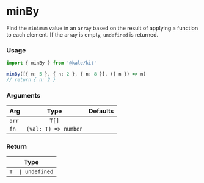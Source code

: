 # minBy

Find the `minimum` value in an `array` based on the result of applying a function to each element. If the array is empty, `undefined` is returned.

### Usage

```ts
import { minBy } from '@kale/kit'

minBy([{ n: 5 }, { n: 2 }, { n: 8 }], ({ n }) => n)
// return { n: 2 }
```

### Arguments

| Arg   |         Type         | Defaults |
| ----- | :------------------: | -------: |
| `arr` |        `T[]`         |          |
| `fn`  | `(val: T) => number` |          |

### Return

|       Type        |
| :---------------: |
| `T  \| undefined` |
